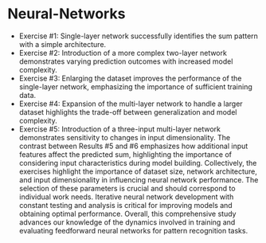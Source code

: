 # Neural-Networks
- Exercise #1: Single-layer network successfully identifies the sum pattern with a simple architecture.
- Exercise #2: Introduction of a more complex two-layer network demonstrates varying prediction outcomes with increased model complexity.
- Exercise #3: Enlarging the dataset improves the performance of the single-layer network, emphasizing the importance of sufficient training data.
- Exercise #4: Expansion of the multi-layer network to handle a larger dataset highlights the trade-off between generalization and model complexity.
- Exercise #5: Introduction of a three-input multi-layer network demonstrates sensitivity to changes in input dimensionality. The contrast between Results #5 and #6 emphasizes how additional input features affect the predicted sum, highlighting the importance of considering input characteristics during model building. Collectively, the exercises highlight the importance of dataset size, network architecture, and input dimensionality in influencing neural network performance. The selection of these parameters is crucial and should correspond to individual work needs. Iterative neural network development with constant testing and analysis is critical for improving models and obtaining optimal performance. Overall, this comprehensive study advances our knowledge of the dynamics involved in training and evaluating feedforward neural networks for pattern recognition tasks.
